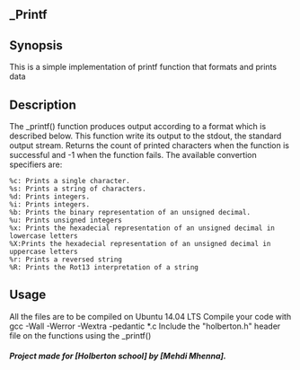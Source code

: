 ## _Printf
## Synopsis

 This is a simple implementation of printf function that formats and prints data

## Description

 The _printf() function produces output according to a format which is described below.
 This function write its output to the stdout, the standard output stream.
 Returns the count of printed characters when the function is successful and -1 when the function fails.
 The available convertion specifiers are:

	%c: Prints a single character. 
	%s: Prints a string of characters. 
	%d: Prints integers. 
	%i: Prints integers. 
	%b: Prints the binary representation of an unsigned decimal. 
	%u: Prints unsigned integers 
	%x: Prints the hexadecial representation of an unsigned decimal in lowercase letters 
	%X:Prints the hexadecial representation of an unsigned decimal in uppercase letters 
	%r: Prints a reversed string 
	%R: Prints the Rot13 interpretation of a string
 
## Usage

 All the files are to be compiled on Ubuntu 14.04 LTS 
 Compile your code with gcc -Wall -Werror -Wextra -pedantic *.c 
 Include the "holberton.h" header file on the functions using the _printf() 

##### Project made for [Holberton school] by [Mehdi Mhenna].
